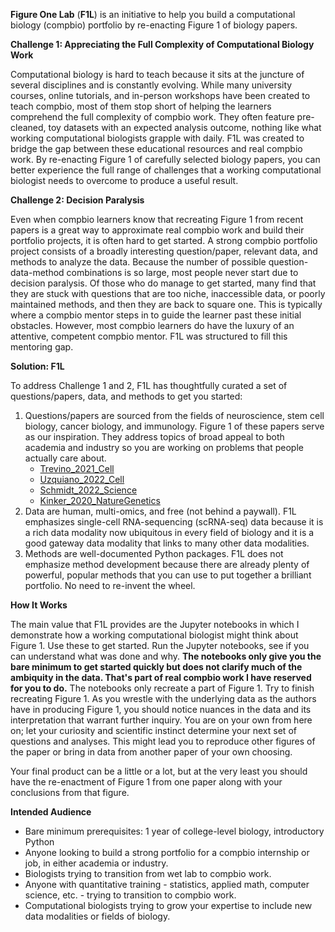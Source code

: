 **Figure One Lab** (**F1L**) is an initiative to help you build a computational biology (compbio) portfolio by re-enacting Figure 1 of biology papers.

**Challenge 1: Appreciating the Full Complexity of Computational Biology Work**

Computational biology is hard to teach because it sits at the juncture of several disciplines and is constantly evolving. While many university courses, online tutorials, and in-person workshops have been created to teach compbio, most of them stop short of helping the learners comprehend the full complexity of compbio work. They often feature pre-cleaned, toy datasets with an expected analysis outcome, nothing like what working computational biologists grapple with daily. F1L was created to bridge the gap between these educational resources and real compbio work. By re-enacting Figure 1 of carefully selected biology papers, you can better experience the full range of challenges that a working computational biologist needs to overcome to produce a useful result.

**Challenge 2: Decision Paralysis**

Even when compbio learners know that recreating Figure 1 from recent papers is a great way to approximate real compbio work and build their portfolio projects, it is often hard to get started. A strong compbio portfolio project consists of a broadly interesting question/paper, relevant data, and methods to analyze the data. Because the number of possible question-data-method combinations is so large, most people never start due to decision paralysis. Of those who do manage to get started, many find that they are stuck with questions that are too niche, inaccessible data, or poorly maintained methods, and then they are back to square one. This is typically where a compbio mentor steps in to guide the learner past these initial obstacles. However, most compbio learners do have the luxury of an attentive, competent compbio mentor. F1L was structured to fill this mentoring gap.

**Solution: F1L**

To address Challenge 1 and 2, F1L has thoughtfully curated a set of questions/papers, data, and methods to get you started:
1. Questions/papers are sourced from the fields of neuroscience, stem cell biology, cancer biology, and immunology. Figure 1 of these papers serve as our inspiration. They address topics of broad appeal to both academia and industry so you are working on problems that people actually care about.
   - [Trevino_2021_Cell](https://www.sciencedirect.com/science/article/pii/S0092867421009429)
   - [Uzquiano_2022_Cell](https://www.sciencedirect.com/science/article/pii/S0092867422011680)
   - [Schmidt_2022_Science](https://www.science.org/doi/10.1126/science.abj4008)
   - [Kinker_2020_NatureGenetics](https://www.ncbi.nlm.nih.gov/pmc/articles/PMC8135089/)
2. Data are human, multi-omics, and free (not behind a paywall). F1L emphasizes single-cell RNA-sequencing (scRNA-seq) data because it is a rich data modality now ubiquitous in every field of biology and it is a good gateway data modality that links to many other data modalities.
3. Methods are well-documented Python packages. F1L does not emphasize method development because there are already plenty of powerful, popular methods that you can use to put together a brilliant portfolio. No need to re-invent the wheel.

**How It Works**

The main value that F1L provides are the Jupyter notebooks in which I demonstrate how a working computational biologist might think about Figure 1. Use these to get started. Run the Jupyter notebooks, see if you can understand what was done and why. **The notebooks only give you the bare minimum to get started quickly but does not clarify much of the ambiquity in the data. That's part of real compbio work I have reserved for you to do.** The notebooks only recreate a part of Figure 1. Try to finish recreating Figure 1. As you wrestle with the underlying data as the authors have in producing Figure 1, you should notice nuances in the data and its interpretation that warrant further inquiry. You are on your own from here on; let your curiosity and scientific instinct determine your next set of questions and analyses. This might lead you to reproduce other figures of the paper or bring in data from another paper of your own choosing.

Your final product can be a little or a lot, but at the very least you should have the re-enactment of Figure 1 from one paper along with your conclusions from that figure.

**Intended Audience**

- Bare minimum prerequisites: 1 year of college-level biology, introductory Python
- Anyone looking to build a strong portfolio for a compbio internship or job, in either academia or industry.
- Biologists trying to transition from wet lab to compbio work.
- Anyone with quantitative training - statistics, applied math, computer science, etc. - trying to transition to compbio work.
- Computational biologists trying to grow your expertise to include new data modalities or fields of biology.
